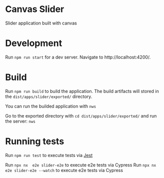 # Canvas Slider

Slider application built with canvas

# Development

Run `npm run start` for a dev server. Navigate to http://localhost:4200/.

# Build

Run `npm run build` to build the application. The build artifacts will stored in the `dist/apps/slider/exported/` directory.

You can run the builded application with `nws`

Go to the exported directory with `cd dist/apps/slider/exported/` and run the server: `nws`

# Running tests

Run `npm run test` to execute tests via [Jest](https://jestjs.io)

Run `npx nx  e2e slider-e2e` to execute e2e tests via Cypress
Run `npx nx e2e slider-e2e --watch` to execute e2e tests via Cypress
